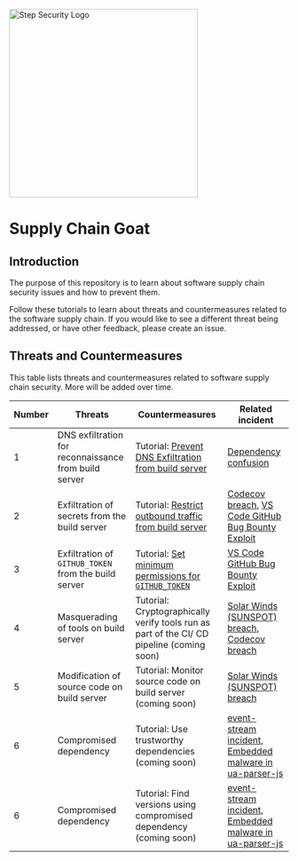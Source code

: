 <p align="left">
  <img src="https://raw.githubusercontent.com/step-security/supply-chain-goat/main/images/Logo.png" alt="Step Security Logo" width="340">
</p>

# Supply Chain Goat

## Introduction

The purpose of this repository is to learn about software supply chain security issues and how to prevent them. 

Follow these tutorials to learn about threats and countermeasures related to the software supply chain. If you would like to see a different threat being addressed, or have other feedback, please create an issue. 

## Threats and Countermeasures

This table lists threats and countermeasures related to software supply chain security. More will be added over time. 

Number | Threats  | Countermeasures  | Related incident
-------|--------- |------------------|----------------
1      |DNS exfiltration for reconnaissance from build server | Tutorial: [Prevent DNS Exfiltration from build server](https://github.com/step-security/supply-chain-goat/blob/main/DNSExfiltration.md) | [Dependency confusion](https://medium.com/@alex.birsan/dependency-confusion-4a5d60fec610)
2      |Exfiltration of secrets from the build server | Tutorial: [Restrict outbound traffic from build server](https://github.com/step-security/supply-chain-goat/blob/main/RestrictOutboundTraffic.md) | [Codecov breach](https://about.codecov.io/security-update/), [VS Code GitHub Bug Bounty Exploit](https://www.bleepingcomputer.com/news/security/heres-how-a-researcher-broke-into-microsoft-vs-codes-github/)
3      |Exfiltration of `GITHUB_TOKEN` from the build server | Tutorial: [Set minimum permissions for `GITHUB_TOKEN`](https://github.com/step-security/supply-chain-goat/blob/main/MinimumTokenPermissions.md)| [VS Code GitHub Bug Bounty Exploit](https://www.bleepingcomputer.com/news/security/heres-how-a-researcher-broke-into-microsoft-vs-codes-github/)
4      |Masquerading of tools on build server | Tutorial: Cryptographically verify tools run as part of the CI/ CD pipeline (coming soon)  | [Solar Winds (SUNSPOT) breach](http://crowdstrike.com/blog/sunspot-malware-technical-analysis/), [Codecov breach](https://about.codecov.io/security-update/)
5      |Modification of source code on build server | Tutorial: Monitor source code on build server (coming soon)  | [Solar Winds (SUNSPOT) breach](http://crowdstrike.com/blog/sunspot-malware-technical-analysis/)
6      |Compromised dependency | Tutorial: Use trustworthy dependencies (coming soon)  | [event-stream incident](https://blog.npmjs.org/post/180565383195/details-about-the-event-stream-incident.html), [Embedded malware in ua-parser-js](https://github.com/advisories/GHSA-pjwm-rvh2-c87w)
6      |Compromised dependency | Tutorial: Find versions using compromised dependency (coming soon)  | [event-stream incident](https://blog.npmjs.org/post/180565383195/details-about-the-event-stream-incident.html), [Embedded malware in ua-parser-js](https://github.com/advisories/GHSA-pjwm-rvh2-c87w)